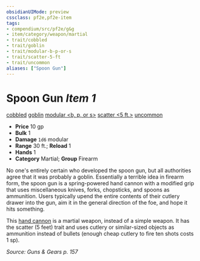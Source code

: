 ```yaml
---
obsidianUIMode: preview
cssclass: pf2e,pf2e-item
tags:
- compendium/src/pf2e/g&g
- item/category/weapon/martial
- trait/cobbled
- trait/goblin
- trait/modular-b-p-or-s
- trait/scatter-5-ft
- trait/uncommon
aliases: ["Spoon Gun"]
---
```

# Spoon Gun *Item 1*  
[cobbled](rules/traits/cobbled-g-g.md "Cobbled Weapon Trait")  [goblin](rules/traits/goblin.md "Goblin Ancestry & Heritage Trait")  [modular <b, p, or s>](rules/traits/modular-b-p-or-s-logm.md "Modular Weapon Trait")  [scatter <5 ft.>](rules/traits/scatter-5-ft-g-g.md "Scatter Weapon Trait")  [uncommon](rules/traits/uncommon.md "Uncommon Rarity Trait")  

- **Price** 10 gp
- **Bulk** 1
- **Damage** `1d6` modular
- **Range** 30 ft.; **Reload** 1
- **Hands** 1
- **Category** Martial; **Group** Firearm 

No one's entirely certain who developed the spoon gun, but all authorities agree that it was probably a goblin. Essentially a terrible idea in firearm form, the spoon gun is a spring-powered hand cannon with a modified grip that uses miscellaneous knives, forks, chopsticks, and spoons as ammunition. Users typically upend the entire contents of their cutlery drawer into the gun, aim it in the general direction of the foe, and hope it hits something.

This [hand cannon](compendium/equipment/items/hand-cannon-g-g.md) is a martial weapon, instead of a simple weapon. It has the scatter (5 feet) trait and uses cutlery or similar-sized objects as ammunition instead of bullets (enough cheap cutlery to fire ten shots costs 1 sp).

*Source: Guns & Gears p. 157*